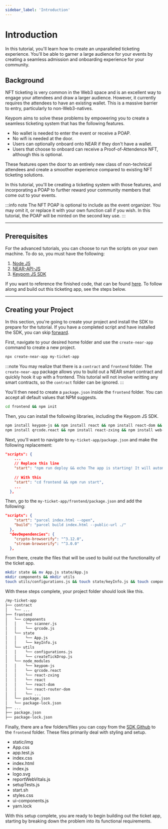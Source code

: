 ```yaml
---
sidebar_label: 'Introduction'
---
```

# Introduction
In this tutorial, you'll learn how to create an unparalleled ticketing experience. You'll be able to garner a large audience for your events by creating a seamless admission and onboarding experience for your community. 
## Background
NFT ticketing is very common in the Web3 space and is an excellent way to engage your attendees and draw a larger audience. However, it currently requires the attendees to have an existing wallet. This is a massive barrier to entry, particularly to non-Web3-natives. 

Keypom aims to solve these problems by empowering you to create a seamless ticketing system that has the following features.

* No wallet is needed to enter the event or receive a POAP.
* No wifi is needed at the door.
* Users can optionally onboard onto NEAR if they don't have a wallet.
* Users that choose to onboard can receive a Proof-of-Attendence NFT, although this is optional.

These features open the door to an entirely new class of non-technical attendees and create a smoother experience compared to existing NFT ticketing solutions.

In this tutorial, you'll be creating a ticketing system with those features, and incorporating a POAP to further reward your community members that come out to your events. 

:::info note
The NFT POAP is optional to include as the event organizer. You may omit it, or replace it with your own function call if you wish. In this tutorial, the POAP will be minted on the second key use. 
:::

---

## Prerequisites

For the advanced tutorials, you can choose to run the scripts on your own machine. To do so, you must have the following:

1. [Node JS](https://docs.npmjs.com/downloading-and-installing-node-js-and-npm)  
2. [NEAR-API-JS](https://docs.near.org/tools/near-api-js/quick-reference#install)  
3. [Keypom JS SDK](https://github.com/keypom/keypom-js#installation)

If you want to reference the finished code, that can be found [here](https://github.com/keypom/keypom-js/tree/min/ticketing-tutorial/docs-advanced-tutorials/ticket-app). To follow along and build out this ticketing app, see the steps below. 

---

## Creating your Project
In this section, you're going to create your project and install the SDK to prepare for the tutorial. If you have a completed script and have installed the SDK, you can skip [forward](architecture.md).

First, navigate to your desired home folder and use the `create-near-app` command to create a new project.
``` bash
npx create-near-app my-ticket-app
```
:::note
You may realize that there is a `contract` and `frontend` folder. The `create-near-app` package allows you to build out a NEAR smart contract and quickly hook it up with a frontend. This tutorial will not involve writting any smart contracts, so the `contract` folder can be ignored. 
:::

You'll then need to create a `package.json` inside the `frontend` folder. You can accept all default values that NPM suggests.

``` bash
cd frontend && npm init
```

Then, you can install the following libraries, including the Keypom JS SDK.

``` bash
npm install keypom-js && npm install react && npm install react-dom && npm install react-router-dom &&
npm install qrcode.react && npm install react-zxing && npm install web-vitals
```

Next, you'll want to navigate to `my-ticket-app/package.json` and make the following replacement:

```json
"scripts": {
    ...
    // Replace this line
    "start": "npm run deploy && echo The app is starting! It will automatically open in your browser when ready && env-cmd -f ./neardev/dev-account.env parcel frontend/index.html --open",
    
    // With this
    "start": "cd frontend && npm run start",
    ...
  },
```

Then, go to the `my-ticket-app/frontend/package.json` and add the following:
``` json
"scripts": {
    "start": "parcel index.html --open",
    "build": "parcel build index.html --public-url ./"
  },
  "devDependencies": {
    "crypto-browserify": "^3.12.0",
    "stream-browserify": "^3.0.0"
  },
```

From there, create the files that will be used to build out the functionality of the ticket app. 

```bash
mkdir state && mv App.js state/App.js
mkdir components && mkdir utils
touch utils/configurations.js && touch state/keyInfo.js && touch components/scanner.js && touch components/qrcode.js && touch utils/createTickDrop.js
```

With these steps complete, your project folder should look like this. 

```bash
/my-ticket-app
├── contract
│   └── ...
├── frontend
│   └── components
│   │    └── scanner.js
│   │    └── qrcode.js
│   └── state
│   │    └── App.js
│   │    └── keyInfo.js
│   └── utils
│   │    └── configurations.js
│   │    └── createTickDrop.js
│   └── node_modules
│   │    └── keypom-js
│   │    └── qrcode.react
│   │    └── react-zxing
│   │    └── react
│   │    └── react-dom
│   │    └── react-router-dom
│   │    └── ...
│   └── package.json
│   └── package-lock.json
├── ...
├── package.json
├── package-lock.json
```

Finally, there are a few folders/files you can copy from the [SDK Github](https://github.com/keypom/keypom-js/tree/min/ticketing-tutorial/docs-advanced-tutorials/ticket-app/frontend) to the `frontend` folder. These files primarily deal with styling and setup. 
* static/img
* App.css
* app.test.js
* index.css
* index.html
* index.js
* logo.svg
* reportWebVitals.js
* setupTests.js
* start.sh
* styles.css
* ui-components.js
* yarn.lock


With this setup complete, you are ready to begin building out the ticket app, starting by breaking down the problem into its functional requirements. 






